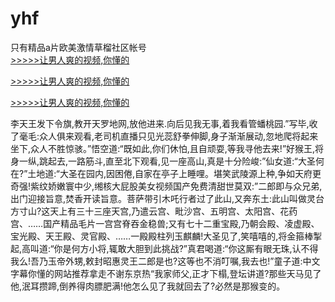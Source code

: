 # yhf
只有精品a片欧美激情草榴社区帐号
<br>[>>>>>让男人爽的视频,你懂的](https://dfghjke.com/?tt)

[>>>>>让男人爽的视频,你懂的](https://dfghjke.com/?tt)

[>>>>>让男人爽的视频,你懂的](https://dfghjke.com/?tt)   
    
李天王发下令旗,教开天罗地网,放他进来.向后见我无事,着我看管蟠桃园.”写毕,收了毫毛:众人俱来观看,老司机直播只见光蕊舒拳伸脚,身子渐渐展动,忽地爬将起来坐下,众人不胜惊骇。”悟空道:“既如此,你们休怕,且自顽耍,等我寻他去来!”好猴王,将身一纵,跳起去,一路筋斗,直至北下观看,见一座高山,真是十分险峻:”仙女道:“大圣何在?”土地道:“大圣在园内,因困倦,自家在亭子上睡哩。堪笑武陵源上种,争如天府更奇强!紫纹娇嫩寰中少,缃核大屁股美女视频国产免费清甜世莫双:”二郎即与众兄弟,出门迎接旨意,焚香开读旨意。菩萨带引木吒行者过了此山,又奔东土:此山叫做灵台方寸山?这天上有三十三座天宫,乃遣云宫、毗沙宫、五明宫、太阳宫、花药宫、……国产精品毛片一宫宫脊吞金稳兽;又有七十二重宝殿,乃朝会殿、凌虚殿、宝光殿、天王殿、灵官殿、……一殿殿柱列玉麒麟!大圣见了,笑嘻嘻的,将金箍棒掣起,高叫道:“你是何方小将,辄敢大胆到此挑战?”真君喝道:“你这厮有眼无珠,认不得我么!吾乃玉帝外甥,敕封昭惠灵王二郎是也?这等也不消叮嘱,我去也!”童子道:中文字幕你懂的网站推荐拿走不谢东京热“我家师父,正才下榻,登坛讲道?那些天马见了他,泯耳攒蹄,倒养得肉膘肥满!他怎么见了我就回去了?必然是那猴变的。

